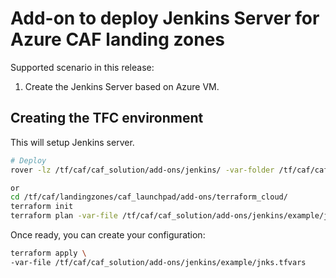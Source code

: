 # Add-on to deploy Jenkins Server for Azure CAF landing zones

Supported scenario in this release:

1. Create the Jenkins Server based on Azure VM.

## Creating the TFC environment

This will setup Jenkins server.

```bash
# Deploy
rover -lz /tf/caf/caf_solution/add-ons/jenkins/ -var-folder /tf/caf/caf_solution/add-ons/jenkins/example -a apply

or
cd /tf/caf/landingzones/caf_launchpad/add-ons/terraform_cloud/
terraform init
terraform plan -var-file /tf/caf/caf_solution/add-ons/jenkins/example/jnks.tfvars
```

Once ready, you can create your configuration:

```bash
terraform apply \
-var-file /tf/caf/caf_solution/add-ons/jenkins/example/jnks.tfvars
```
